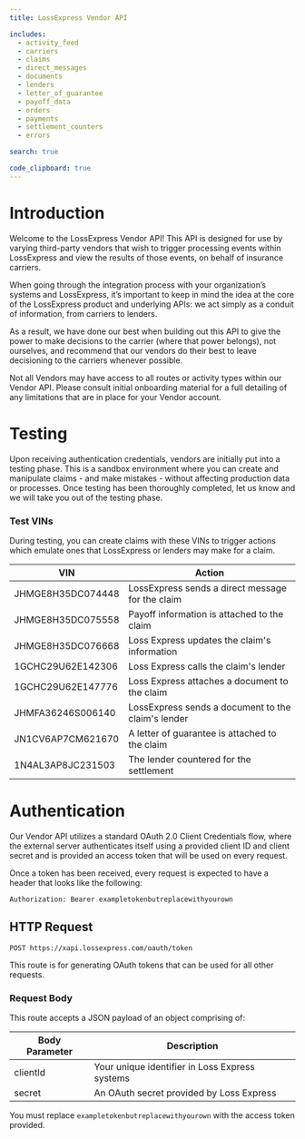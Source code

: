 ```yaml
---
title: LossExpress Vendor API

includes:
  - activity_feed
  - carriers
  - claims
  - direct_messages
  - documents
  - lenders
  - letter_of_guarantee
  - payoff_data
  - orders
  - payments
  - settlement_counters
  - errors

search: true

code_clipboard: true
---
```


# Introduction

Welcome to the LossExpress Vendor API! This API is designed for use by varying third-party vendors that wish to trigger processing events within LossExpress and view the results of those events, on behalf of insurance carriers.

When going through the integration process with your organization’s systems and LossExpress, it’s important to keep in mind the idea at the core of the LossExpress product and underlying APIs: we act simply as a conduit of information, from carriers to lenders.

As a result, we have done our best when building out this API to give the power to make decisions to the carrier (where that power belongs), not ourselves, and recommend that our vendors do their best to leave decisioning to the carriers whenever possible.

<aside class="notice">
Not all Vendors may have access to all routes or activity types within our Vendor API. Please consult initial onboarding material for a full detailing of any limitations that are in place for your Vendor account.
</aside>

# Testing

Upon receiving authentication credentials, vendors are initially put into a testing phase. This is a sandbox environment where you can create and manipulate claims - and make mistakes - without affecting production data or processes. Once testing has been thoroughly completed, let us know and we will take you out of the testing phase.

### Test VINs

During testing, you can create claims with these VINs to trigger actions which emulate ones that LossExpress or lenders may make for a claim.

|      **VIN**      |                     **Action**                     |
|-------------------|----------------------------------------------------|
| JHMGE8H35DC074448 |  LossExpress sends a direct message for the claim  |
| JHMGE8H35DC075558 |     Payoff information is attached to the claim    |
| JHMGE8H35DC076668 |    Loss Express updates the claim's information    |
| 1GCHC29U62E142306 |        Loss Express calls the claim's lender       |
| 1GCHC29U62E147776 |    Loss Express attaches a document to the claim   |
| JHMFA36246S006140 | LossExpress sends a document to the claim's lender |
| JN1CV6AP7CM621670 |   A letter of guarantee is attached to the claim   |
| 1N4AL3AP8JC231503 |       The lender countered for the settlement      |

# Authentication

Our Vendor API utilizes a standard OAuth 2.0 Client Credentials flow, where the external server authenticates itself using a provided client ID and client secret and is provided an access token that will be used on every request.

Once a token has been received, every request is expected to have a header that looks like the following:

`Authorization: Bearer exampletokenbutreplacewithyourown`

## HTTP Request
`POST https://xapi.lossexpress.com/oauth/token`

This route is for generating OAuth tokens that can be used for all other requests.

### Request Body

This route accepts a JSON payload of an object comprising of:

Body Parameter | Description
-------------- | -----------
clientId | Your unique identifier in Loss Express systems
secret | An OAuth secret provided by Loss Express

<aside class="notice">
You must replace <code>exampletokenbutreplacewithyourown</code> with the access token provided.
</aside>
